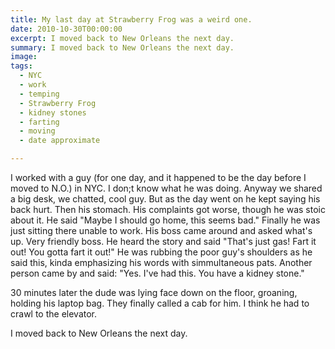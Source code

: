 ```yaml
---
title: My last day at Strawberry Frog was a weird one.
date: 2010-10-30T00:00:00
excerpt: I moved back to New Orleans the next day.
summary: I moved back to New Orleans the next day.
image: 
tags:
  - NYC
  - work
  - temping
  - Strawberry Frog
  - kidney stones
  - farting
  - moving
  - date approximate

---
```


I worked with a guy (for one day, and it happened to be the day before I moved to N.O.) in NYC. I don;t know what he was doing. Anyway we shared a big desk, we chatted, cool guy. But as the day went on he kept saying his back hurt. Then his stomach. His complaints got worse, though he was stoic about it. He said "Maybe I should go home, this seems bad." Finally he was just sitting there unable to work. His boss came around and asked what's up. Very friendly boss. He heard the story and said "That's just gas! Fart it out! You gotta fart it out!" He was rubbing the poor guy's shoulders as he said this, kinda emphasizing his words with simmultaneous pats. Another person came by and said: "Yes. I've had this. You have a kidney stone."

30 minutes later the dude was lying face down on the floor, groaning, holding his laptop bag. They finally called a cab for him. I think he had to crawl to the elevator.

I moved back to New Orleans the next day.


